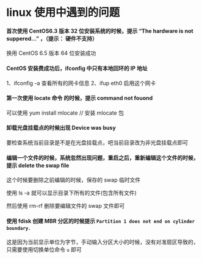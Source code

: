 <!-- Date: 2017-03-15 07:34:11 -->

# linux 使用中遇到的问题

#### 首次使用 CentOS6.3 版本 32 位安装系统的时候，提示 “The hardware is not suppered...” ，（提示： 硬件不支持）

换用 CentOS 6.5 版本 64 位安装成功

#### CentOS 安装费成功后，ifconfig 中只有本地回环的 IP 地址

1、ifconfig -a 查看所有的网卡信息
2、ifup eth0 启用这个网卡

#### 第一次使用 locate 命令 的时候，提示 command not fouond

可以使用
yum install mlocate // 安装 mlocate 包

#### 卸载光盘挂载点的时候出现 Device was busy

要检查系统当前目录是不是在光盘挂载点，吧当前目录改为非光盘挂载点即可

#### 编辑一个文件的时候，系统忽然出现问题，重启之后，重新编辑这个文件的时候，提示 delete the swap file

这个时候要删除之前编辑的时候，保存的 swap 临时文件

使用 ls -a 就可以显示目录下所有的文件(包含所有文件)

然后使用 rm-rf 删除要编辑文件的 swap 文件即可

#### 使用 fdisk 创建 MBR 分区的时候提示 `Partition 1 does not end on cylinder boundary`.

这是因为当前显示单位为字节，手动输入分区大小的时候，没有对准扇区导致的，只需要使用切换单位命令 `u` 即可
